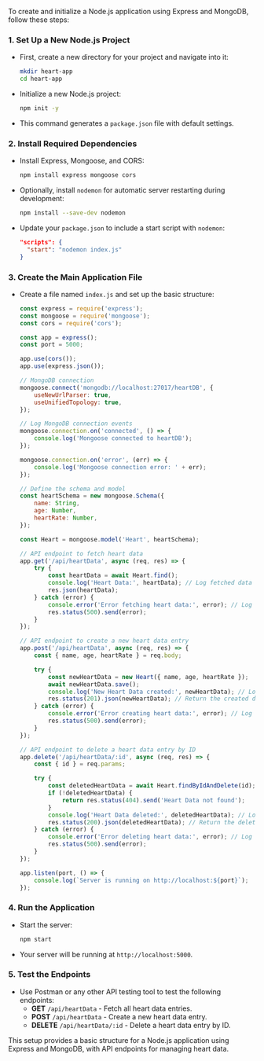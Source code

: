 To create and initialize a Node.js application using Express and MongoDB, follow these steps:

### 1. **Set Up a New Node.js Project**
   - First, create a new directory for your project and navigate into it:
     ```bash
     mkdir heart-app
     cd heart-app
     ```
   - Initialize a new Node.js project:
     ```bash
     npm init -y
     ```
   - This command generates a `package.json` file with default settings.

### 2. **Install Required Dependencies**
   - Install Express, Mongoose, and CORS:
     ```bash
     npm install express mongoose cors
     ```
   - Optionally, install `nodemon` for automatic server restarting during development:
     ```bash
     npm install --save-dev nodemon
     ```
   - Update your `package.json` to include a start script with `nodemon`:
     ```json
     "scripts": {
       "start": "nodemon index.js"
     }
     ```

### 3. **Create the Main Application File**
   - Create a file named `index.js` and set up the basic structure:
     ```javascript
     const express = require('express');
     const mongoose = require('mongoose');
     const cors = require('cors');

     const app = express();
     const port = 5000;

     app.use(cors());
     app.use(express.json());

     // MongoDB connection
     mongoose.connect('mongodb://localhost:27017/heartDB', {
         useNewUrlParser: true,
         useUnifiedTopology: true,
     });

     // Log MongoDB connection events
     mongoose.connection.on('connected', () => {
         console.log('Mongoose connected to heartDB');
     });

     mongoose.connection.on('error', (err) => {
         console.log('Mongoose connection error: ' + err);
     });

     // Define the schema and model
     const heartSchema = new mongoose.Schema({
         name: String,
         age: Number,
         heartRate: Number,
     });

     const Heart = mongoose.model('Heart', heartSchema);

     // API endpoint to fetch heart data
     app.get('/api/heartData', async (req, res) => {
         try {
             const heartData = await Heart.find();
             console.log('Heart Data:', heartData); // Log fetched data
             res.json(heartData);
         } catch (error) {
             console.error('Error fetching heart data:', error); // Log error
             res.status(500).send(error);
         }
     });

     // API endpoint to create a new heart data entry
     app.post('/api/heartData', async (req, res) => {
         const { name, age, heartRate } = req.body;

         try {
             const newHeartData = new Heart({ name, age, heartRate });
             await newHeartData.save();
             console.log('New Heart Data created:', newHeartData); // Log created data
             res.status(201).json(newHeartData); // Return the created data
         } catch (error) {
             console.error('Error creating heart data:', error); // Log error
             res.status(500).send(error);
         }
     });

     // API endpoint to delete a heart data entry by ID
     app.delete('/api/heartData/:id', async (req, res) => {
         const { id } = req.params;

         try {
             const deletedHeartData = await Heart.findByIdAndDelete(id);
             if (!deletedHeartData) {
                 return res.status(404).send('Heart Data not found');
             }
             console.log('Heart Data deleted:', deletedHeartData); // Log deleted data
             res.status(200).json(deletedHeartData); // Return the deleted data
         } catch (error) {
             console.error('Error deleting heart data:', error); // Log error
             res.status(500).send(error);
         }
     });

     app.listen(port, () => {
         console.log(`Server is running on http://localhost:${port}`);
     });
     ```

### 4. **Run the Application**
   - Start the server:
     ```bash
     npm start
     ```
   - Your server will be running at `http://localhost:5000`.

### 5. **Test the Endpoints**
   - Use Postman or any other API testing tool to test the following endpoints:
     - **GET** `/api/heartData` - Fetch all heart data entries.
     - **POST** `/api/heartData` - Create a new heart data entry.
     - **DELETE** `/api/heartData/:id` - Delete a heart data entry by ID.

This setup provides a basic structure for a Node.js application using Express and MongoDB, with API endpoints for managing heart data.
